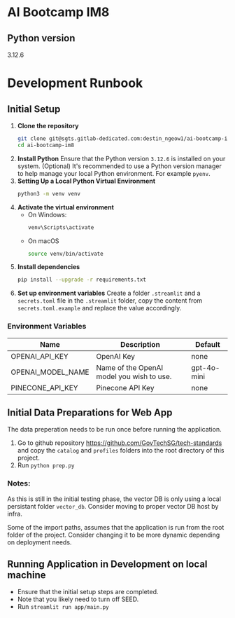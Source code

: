 # AI Bootcamp IM8

## Python version

3.12.6

# Development Runbook

## Initial Setup

1. **Clone the repository**
   ```bash
   git clone git@sgts.gitlab-dedicated.com:destin_ngeow1/ai-bootcamp-im8.git
   cd ai-bootcamp-im8
   ```
2. **Install Python**
   Ensure that the Python version `3.12.6` is installed on your system.
   (Optional) It's recommended to use a Python version manager to help manage your local Python environment. For example `pyenv`.
3. **Setting Up a Local Python Virtual Environment**
   ```bash
   python3 -m venv venv
   ```
4. **Activate the virtual environment**
   - On Windows:
     ```bash
     venv\Scripts\activate
     ```
   - On macOS
     ```bash
     source venv/bin/activate
     ```
5. **Install dependencies**
   ```bash
   pip install --upgrade -r requirements.txt
   ```
6. **Set up environment variables**
   Create a folder `.streamlit` and a `secrets.toml` file in the `.streamlit` folder, copy the content from `secrets.toml.example` and replace the value accordingly.

### Environment Variables

| Name              | Description                               | Default     |
| ----------------- | ----------------------------------------- | ----------- |
| OPENAI_API_KEY    | OpenAI Key                                | none        |
| OPENAI_MODEL_NAME | Name of the OpenAI model you wish to use. | gpt-4o-mini |
| PINECONE_API_KEY  | Pinecone API Key                          | none        |

## Initial Data Preparations for Web App

The data preperation needs to be run once before running the application.

1. Go to github repository https://github.com/GovTechSG/tech-standards and copy the `catalog` and `profiles` folders into the root directory of this project.
2. Run `python prep.py`

### Notes:

As this is still in the initial testing phase, the vector DB is only using a local persistant folder `vector_db`. Consider moving to proper vector DB host by infra.

Some of the import paths, assumes that the application is run from the root folder of the project. Consider changing it to be more dynamic depending on deployment needs.

## Running Application in Development on local machine

- Ensure that the initial setup steps are completed.
- Note that you likely need to turn off SEED.
- Run `streamlit run app/main.py`
